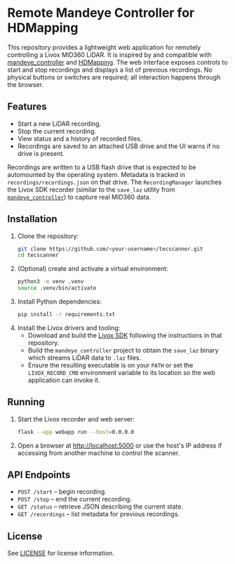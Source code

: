 # Remote Mandeye Controller for HDMapping

This repository provides a lightweight web application for remotely
controlling a Livox MID360 LiDAR. It is inspired by and compatible with
[mandeye_controller](https://github.com/JanuszBedkowski/mandeye_controller)
and [HDMapping](https://github.com/MapsHD/HDMapping). The web interface
exposes controls to start and stop recordings and displays a list of
previous recordings. No physical buttons or switches are required; all
interaction happens through the browser.

## Features
- Start a new LiDAR recording.
- Stop the current recording.
- View status and a history of recorded files.
- Recordings are saved to an attached USB drive and the UI warns if no drive is present.

Recordings are written to a USB flash drive that is expected to be
automounted by the operating system. Metadata is tracked in
`recordings/recordings.json` on that drive. The
`RecordingManager` launches the Livox SDK recorder (similar to the
`save_laz` utility from
[`mandeye_controller`](https://github.com/JanuszBedkowski/mandeye_controller))
to capture real MID360 data.

## Installation
1. Clone the repository:
   ```bash
   git clone https://github.com/<your-username>/tecscanner.git
   cd tecscanner
   ```
2. (Optional) create and activate a virtual environment:
   ```bash
   python3 -m venv .venv
   source .venv/bin/activate
   ```
3. Install Python dependencies:
   ```bash
   pip install -r requirements.txt
   ```
4. Install the Livox drivers and tooling:
   - Download and build the [Livox SDK](https://github.com/Livox-SDK/Livox-SDK)
     following the instructions in that repository.
   - Build the `mandeye_controller` project to obtain the `save_laz` binary
     which streams LiDAR data to `.laz` files.
   - Ensure the resulting executable is on your `PATH` or set the
     `LIVOX_RECORD_CMD` environment variable to its location so the web
     application can invoke it.

## Running
1. Start the Livox recorder and web server:
   ```bash
   flask --app webapp run --host=0.0.0.0
   ```
2. Open a browser at [http://localhost:5000](http://localhost:5000) or use
   the host's IP address if accessing from another machine to control the
   scanner.

## API Endpoints
- `POST /start` – begin recording.
- `POST /stop` – end the current recording.
- `GET /status` – retrieve JSON describing the current state.
- `GET /recordings` – list metadata for previous recordings.

## License
See [LICENSE](LICENSE) for license information.
